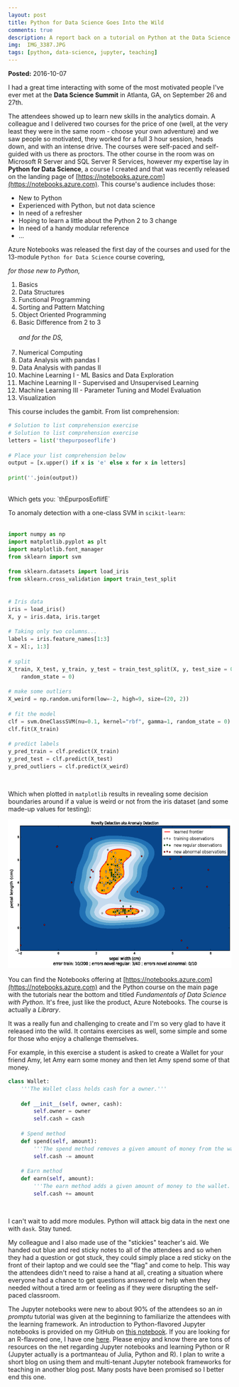 ```yaml
---
layout: post
title: Python for Data Science Goes Into the Wild
comments: true
description: A report back on a tutorial on Python at the Data Science Summit in Atlanta, GA, 2016.
img:  IMG_3387.JPG
tags: [python, data-science, jupyter, teaching]
---
```


**Posted:** 2016-10-07

I had a great time interacting with some of the most motivated people I've ever met at the **Data Science Summit** in Atlanta, GA, on September 26 and 27th.  

The attendees showed up to learn new skills in the analytics domain.  A colleague and I delivered two courses for the price of one (well, at the very least they were in the same room - choose your own adventure) and we saw people so motivated, they worked for a full 3 hour session, heads down, and with an intense drive.  The courses were self-paced and self-guided with us there as proctors.  The other course in the room was on Microsoft R Server and SQL Server R Services, however my expertise lay in **Python for Data Science**, a course I created and that was recently released on the landing page of [https://notebooks.azure.com](https://notebooks.azure.com).  This course's audience includes those:
  
* New to Python
* Experienced with Python, but not data science
* In need of a refresher
* Hoping to learn a little about the Python 2 to 3 change
* In need of a handy modular reference
* ...

Azure Notebooks was released the first day of the courses and used for the 13-module `Python for Data Science` course covering,
  
*for those new to Python,*
  
1. Basics
2. Data Structures
3. Functional Programming
4. Sorting and Pattern Matching
5. Object Oriented Programming
6. Basic Difference from 2 to 3<br><br>*and for the DS,*<br><br>
7. Numerical Computing
8. Data Analysis with pandas I
9. Data Analysis with pandas II
10. Machine Learning I - ML Basics and Data Exploration
11. Machine Learning II - Supervised and Unsupervised Learning
12. Machine Learning III - Parameter Tuning and Model Evaluation
13. Visualization

This course includes the gambit.  From list comprehension:

```python
# Solution to list comprehension exercise
# Solution to list comprehension exercise
letters = list('thepurposeoflife')

# Place your list comprehension below
output = [x.upper() if x is 'e' else x for x in letters]

print(''.join(output))
```
<br>
Which gets you: `thEpurposEoflifE`


To anomaly detection with a one-class SVM in `scikit-learn`:

```python

import numpy as np
import matplotlib.pyplot as plt
import matplotlib.font_manager
from sklearn import svm

from sklearn.datasets import load_iris
from sklearn.cross_validation import train_test_split


# Iris data
iris = load_iris()
X, y = iris.data, iris.target

# Taking only two columns...
labels = iris.feature_names[1:3]
X = X[:, 1:3]

# split
X_train, X_test, y_train, y_test = train_test_split(X, y, test_size = 0.3, 
    random_state = 0)

# make some outliers
X_weird = np.random.uniform(low=-2, high=9, size=(20, 2))

# fit the model
clf = svm.OneClassSVM(nu=0.1, kernel="rbf", gamma=1, random_state = 0)
clf.fit(X_train)

# predict labels
y_pred_train = clf.predict(X_train)
y_pred_test = clf.predict(X_test)
y_pred_outliers = clf.predict(X_weird)
```
<br>

Which when plotted in `matplotlib` results in revealing some decision boundaries around if a value is weird or not from the iris dataset (and some made-up values for testing):

![anomalies in scikit-learn image](img/novelty.png)

You can find the Notebooks offering at [https://notebooks.azure.com](https://notebooks.azure.com) and the Python course on the main page with the tutorials near the bottom and titled  *Fundamentals of Data Science with Python*.  It's free, just like the product, Azure Notebooks.  The course is actually a *Library*.  

It was a really fun and challenging to create and I'm so very glad to have it released into the wild.  It contains exercises as well, some simple and some for those who enjoy a challenge themselves.  

For example, in this exercise a student is asked to create a Wallet for your friend Amy, let Amy earn some money and then let Amy spend some of that money.

```python
class Wallet:
    '''The Wallet class holds cash for a owner.'''
    
    def __init__(self, owner, cash):
        self.owner = owner
        self.cash = cash
        
    # Spend method
    def spend(self, amount):
        '''The spend method removes a given amount of money from the wallet.'''
        self.cash -= amount
            
    # Earn method
    def earn(self, amount):
        '''The earn method adds a given amount of money to the wallet.'''
        self.cash += amount

```
<br>

I can't wait to add more modules.  Python will attack big data in the next one with `dask`.  Stay tuned.

My colleague and I also made use of the "stickies" teacher's aid.  We handed out blue and red sticky notes to all of the attendees and so when they had a question or got stuck, they could simply place a red sticky on the front of their laptop and we could see the "flag" and come to help.  This way the attendees didn't need to raise a hand at all, creating a situation where everyone had a chance to get questions answered or help when they needed without a tired arm or feeling as if they were disrupting the self-paced classroom.

The Jupyter notebooks were new to about 90% of the attendees so an *in promptu* tutorial was given at the beginning to familiarize the attendees with the learning framework.  An introduction to Python-flavored Jupyter notebooks is provided on my GitHub on  [this notebook](https://github.com/michhar/python-jupyter-notebooks/blob/master/general/NotebookAnatomy.ipynb).  If you are looking for an R-flavored one, I have one [here](https://github.com/michhar/useR2016-tutorial-jupyter/blob/master/notebook_basics/02.General%20anatomy.ipynb).  Please enjoy and know there are tons of resources on the net regarding Jupyter notebooks and learning Python or R (Jupyter actually is a portmanteau of Julia, Python and R).  I plan to write a short blog on using them and multi-tenant Jupyter notebook frameworks for teaching in another blog post.  Many posts have been promised so I better end this one.
